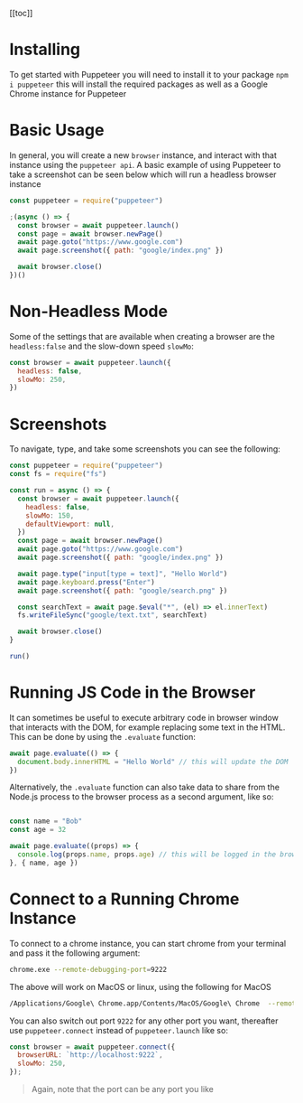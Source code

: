 [[toc]]

# Installing

To get started with Puppeteer you will need to install it to your package `npm i puppeteer` this will install the required packages as well as a Google Chrome instance for Puppeteer

# Basic Usage

In general, you will create a new `browser` instance, and interact with that instance using the `puppeteer api`. A basic example of using Puppeteer to take a screenshot can be seen below which will run a headless browser instance

```js
const puppeteer = require("puppeteer")

;(async () => {
  const browser = await puppeteer.launch()
  const page = await browser.newPage()
  await page.goto("https://www.google.com")
  await page.screenshot({ path: "google/index.png" })

  await browser.close()
})()
```

# Non-Headless Mode

Some of the settings that are available when creating a browser are the `headless:false` and the slow-down speed `slowMo`:

```js
const browser = await puppeteer.launch({
  headless: false,
  slowMo: 250,
})
```

# Screenshots

To navigate, type, and take some screenshots you can see the following:

```js
const puppeteer = require("puppeteer")
const fs = require("fs")

const run = async () => {
  const browser = await puppeteer.launch({
    headless: false,
    slowMo: 150,
    defaultViewport: null,
  })
  const page = await browser.newPage()
  await page.goto("https://www.google.com")
  await page.screenshot({ path: "google/index.png" })

  await page.type("input[type = text]", "Hello World")
  await page.keyboard.press("Enter")
  await page.screenshot({ path: "google/search.png" })

  const searchText = await page.$eval("*", (el) => el.innerText)
  fs.writeFileSync("google/text.txt", searchText)

  await browser.close()
}

run()
```

# Running JS Code in the Browser

It can sometimes be useful to execute arbitrary code in browser window that interacts with the DOM, for example replacing some text in the HTML. This can be done by using the `.evaluate` function:

```js
await page.evaluate(() => {
  document.body.innerHTML = "Hello World" // this will update the DOM
})
```

Alternatively, the `.evaluate` function can also take data to share from the Node.js process to the browser process as a second argument, like so:

```js

const name = "Bob"
const age = 32

await page.evaluate((props) => {
  console.log(props.name, props.age) // this will be logged in the browser console
}, { name, age })
```

# Connect to a Running Chrome Instance

To connect to a chrome instance, you can start chrome from your terminal and pass it the following argument:

```sh
chrome.exe --remote-debugging-port=9222
```

The above will work on MacOS or linux, using the following for MacOS

```sh
/Applications/Google\ Chrome.app/Contents/MacOS/Google\ Chrome  --remote-debugging-port=9222
```

You can also switch out port `9222` for any other port you want, thereafter use `puppeteer.connect` instead of `puppeteer.launch` like so:

```js
const browser = await puppeteer.connect({
  browserURL: `http://localhost:9222`,
  slowMo: 250,
});
```

> Again, note that the port can be any port you like